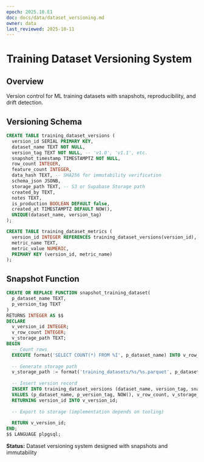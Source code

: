 ```yaml
---
epoch: 2025.10.E1
doc: docs/data/dataset_versioning.md
owner: data
last_reviewed: 2025-10-11
---
```


# Training Dataset Versioning System

## Overview
Version control for ML training datasets with snapshots, reproducibility, and drift detection.

## Versioning Schema
```sql
CREATE TABLE training_dataset_versions (
  version_id SERIAL PRIMARY KEY,
  dataset_name TEXT NOT NULL,
  version_tag TEXT NOT NULL, -- 'v1.0', 'v1.1', etc.
  snapshot_timestamp TIMESTAMPTZ NOT NULL,
  row_count INTEGER,
  feature_count INTEGER,
  data_hash TEXT, -- SHA256 for immutability verification
  schema_json JSONB,
  storage_path TEXT, -- S3 or Supabase Storage path
  created_by TEXT,
  notes TEXT,
  is_production BOOLEAN DEFAULT false,
  created_at TIMESTAMPTZ DEFAULT NOW(),
  UNIQUE(dataset_name, version_tag)
);

CREATE TABLE training_dataset_metrics (
  version_id INTEGER REFERENCES training_dataset_versions(version_id),
  metric_name TEXT,
  metric_value NUMERIC,
  PRIMARY KEY (version_id, metric_name)
);
```

## Snapshot Function
```sql
CREATE OR REPLACE FUNCTION snapshot_training_dataset(
  p_dataset_name TEXT,
  p_version_tag TEXT
)
RETURNS INTEGER AS $$
DECLARE
  v_version_id INTEGER;
  v_row_count INTEGER;
  v_storage_path TEXT;
BEGIN
  -- Count rows
  EXECUTE format('SELECT COUNT(*) FROM %I', p_dataset_name) INTO v_row_count;
  
  -- Generate storage path
  v_storage_path := format('training_datasets/%s/%s.parquet', p_dataset_name, p_version_tag);
  
  -- Insert version record
  INSERT INTO training_dataset_versions (dataset_name, version_tag, snapshot_timestamp, row_count, storage_path)
  VALUES (p_dataset_name, p_version_tag, NOW(), v_row_count, v_storage_path)
  RETURNING version_id INTO v_version_id;
  
  -- Export to storage (implementation depends on tooling)
  
  RETURN v_version_id;
END;
$$ LANGUAGE plpgsql;
```

**Status:** Dataset versioning system designed with snapshots and immutability

